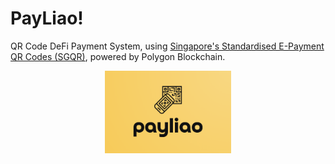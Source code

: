 # PayLiao!

QR Code DeFi Payment System, using [Singapore's Standardised E-Payment QR Codes (SGQR)](https://www.mas.gov.sg/development/e-payments/sgqr), powered by Polygon Blockchain.

<div align="center">
<img 
  src="/assets/payliao-logo-yellow.png" 
  style="width:40% ; height:40%;"
/>
</div>
